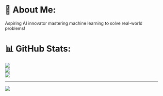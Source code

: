 # 💫 About Me:
Aspiring AI innovator mastering machine learning to solve real-world problems!<br>


# 📊 GitHub Stats:
![](https://github-readme-stats.vercel.app/api?username=harshhitha18&theme=vue-dark&hide_border=false&include_all_commits=false&count_private=false)<br/>
![](https://github-readme-streak-stats.herokuapp.com/?user=harshhitha18&theme=vue-dark&hide_border=false)<br/>
![](https://github-readme-stats.vercel.app/api/top-langs/?username=harshhitha18&theme=vue-dark&hide_border=false&include_all_commits=false&count_private=false&layout=compact)



---
[![](https://visitcount.itsvg.in/api?id=harshhitha18&icon=0&color=0)](https://visitcount.itsvg.in)

